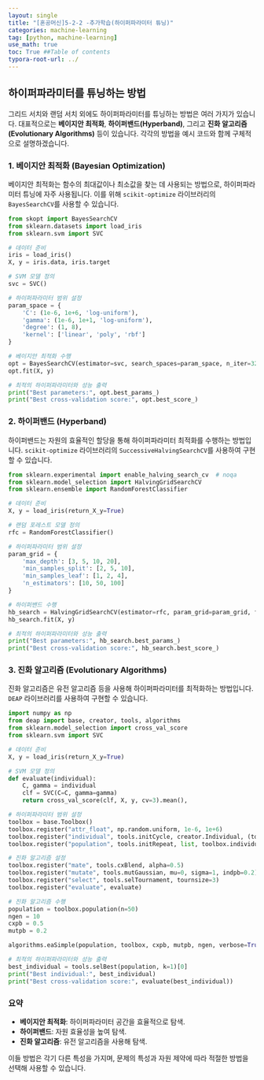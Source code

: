 ```yaml
---
layout: single
title: "[혼공머신]5-2-2 -추가학습(하이퍼파라미터 튜닝)"
categories: machine-learning
tag: [python, machine-learning]
use_math: true
toc: True ##Table of contents
typora-root-url: ../ 
---
```




## 하이퍼파라미터를 튜닝하는 방법

그리드 서치와 랜덤 서치 외에도 하이퍼파라미터를 튜닝하는 방법은 여러 가지가 있습니다. 대표적으로는 **베이지안 최적화**, **하이퍼밴드(Hyperband)**, 그리고 **진화 알고리즘(Evolutionary Algorithms)** 등이 있습니다. 각각의 방법을 예시 코드와 함께 구체적으로 설명하겠습니다.

### 1. 베이지안 최적화 (Bayesian Optimization)

베이지안 최적화는 함수의 최대값이나 최소값을 찾는 데 사용되는 방법으로, 하이퍼파라미터 튜닝에 자주 사용됩니다. 이를 위해 `scikit-optimize` 라이브러리의 `BayesSearchCV`를 사용할 수 있습니다.

```python
from skopt import BayesSearchCV
from sklearn.datasets import load_iris
from sklearn.svm import SVC

# 데이터 준비
iris = load_iris()
X, y = iris.data, iris.target

# SVM 모델 정의
svc = SVC()

# 하이퍼파라미터 범위 설정
param_space = {
    'C': (1e-6, 1e+6, 'log-uniform'),
    'gamma': (1e-6, 1e+1, 'log-uniform'),
    'degree': (1, 8),
    'kernel': ['linear', 'poly', 'rbf']
}

# 베이지안 최적화 수행
opt = BayesSearchCV(estimator=svc, search_spaces=param_space, n_iter=32, cv=3, n_jobs=-1, random_state=42)
opt.fit(X, y)

# 최적의 하이퍼파라미터와 성능 출력
print("Best parameters:", opt.best_params_)
print("Best cross-validation score:", opt.best_score_)
```

### 2. 하이퍼밴드 (Hyperband)

하이퍼밴드는 자원의 효율적인 할당을 통해 하이퍼파라미터 최적화를 수행하는 방법입니다. `scikit-optimize` 라이브러리의 `SuccessiveHalvingSearchCV`를 사용하여 구현할 수 있습니다.

```python
from sklearn.experimental import enable_halving_search_cv  # noqa
from sklearn.model_selection import HalvingGridSearchCV
from sklearn.ensemble import RandomForestClassifier

# 데이터 준비
X, y = load_iris(return_X_y=True)

# 랜덤 포레스트 모델 정의
rfc = RandomForestClassifier()

# 하이퍼파라미터 범위 설정
param_grid = {
    'max_depth': [3, 5, 10, 20],
    'min_samples_split': [2, 5, 10],
    'min_samples_leaf': [1, 2, 4],
    'n_estimators': [10, 50, 100]
}

# 하이퍼밴드 수행
hb_search = HalvingGridSearchCV(estimator=rfc, param_grid=param_grid, factor=2, random_state=42)
hb_search.fit(X, y)

# 최적의 하이퍼파라미터와 성능 출력
print("Best parameters:", hb_search.best_params_)
print("Best cross-validation score:", hb_search.best_score_)
```

### 3. 진화 알고리즘 (Evolutionary Algorithms)

진화 알고리즘은 유전 알고리즘 등을 사용해 하이퍼파라미터를 최적화하는 방법입니다. `DEAP` 라이브러리를 사용하여 구현할 수 있습니다.

```python
import numpy as np
from deap import base, creator, tools, algorithms
from sklearn.model_selection import cross_val_score
from sklearn.svm import SVC

# 데이터 준비
X, y = load_iris(return_X_y=True)

# SVM 모델 정의
def evaluate(individual):
    C, gamma = individual
    clf = SVC(C=C, gamma=gamma)
    return cross_val_score(clf, X, y, cv=3).mean(),

# 하이퍼파라미터 범위 설정
toolbox = base.Toolbox()
toolbox.register("attr_float", np.random.uniform, 1e-6, 1e+6)
toolbox.register("individual", tools.initCycle, creator.Individual, (toolbox.attr_float, toolbox.attr_float), n=1)
toolbox.register("population", tools.initRepeat, list, toolbox.individual)

# 진화 알고리즘 설정
toolbox.register("mate", tools.cxBlend, alpha=0.5)
toolbox.register("mutate", tools.mutGaussian, mu=0, sigma=1, indpb=0.2)
toolbox.register("select", tools.selTournament, tournsize=3)
toolbox.register("evaluate", evaluate)

# 진화 알고리즘 수행
population = toolbox.population(n=50)
ngen = 10
cxpb = 0.5
mutpb = 0.2

algorithms.eaSimple(population, toolbox, cxpb, mutpb, ngen, verbose=True)

# 최적의 하이퍼파라미터와 성능 출력
best_individual = tools.selBest(population, k=1)[0]
print("Best individual:", best_individual)
print("Best cross-validation score:", evaluate(best_individual))
```

### 요약

- **베이지안 최적화**: 하이퍼파라미터 공간을 효율적으로 탐색.
- **하이퍼밴드**: 자원 효율성을 높여 탐색.
- **진화 알고리즘**: 유전 알고리즘을 사용해 탐색.

이들 방법은 각기 다른 특성을 가지며, 문제의 특성과 자원 제약에 따라 적절한 방법을 선택해 사용할 수 있습니다.